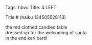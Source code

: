 Tags: hbvu
Title: 4 LEFT
  
Title:# (haiku 134505528113)  
  
the red clothed candled table  
dressed up for the welcoming of santa  
in the end karl bertil  
